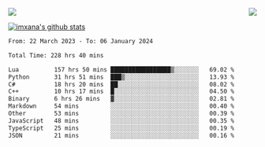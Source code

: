 <p>
  <a href="https://count.getloli.com/"><img src="https://count.getloli.com/get/@xana.readme?theme=moebooru-h"></a>
  <img src="https://weather-icon.journeyad.repl.co/@hangzhou?v=1" align="right">
</p>


<a href="https://github.com/imxana"><img align="center" src="https://github-readme-stats.vercel.app/api?username=imxana&show_icons=true&include_all_commits=true&hide_border=tru&custom_title=imxana%27s%20Github%20Stats" alt="imxana's github stats" /></a> 

<!--START_SECTION:waka-->

```txt
From: 22 March 2023 - To: 06 January 2024

Total Time: 228 hrs 40 mins

Lua          157 hrs 50 mins █████████████████▒░░░░░░░   69.02 %
Python       31 hrs 51 mins  ███▒░░░░░░░░░░░░░░░░░░░░░   13.93 %
C#           18 hrs 20 mins  ██░░░░░░░░░░░░░░░░░░░░░░░   08.02 %
C++          10 hrs 17 mins  █░░░░░░░░░░░░░░░░░░░░░░░░   04.50 %
Binary       6 hrs 26 mins   ▓░░░░░░░░░░░░░░░░░░░░░░░░   02.81 %
Markdown     54 mins         ░░░░░░░░░░░░░░░░░░░░░░░░░   00.40 %
Other        53 mins         ░░░░░░░░░░░░░░░░░░░░░░░░░   00.39 %
JavaScript   48 mins         ░░░░░░░░░░░░░░░░░░░░░░░░░   00.35 %
TypeScript   25 mins         ░░░░░░░░░░░░░░░░░░░░░░░░░   00.19 %
JSON         21 mins         ░░░░░░░░░░░░░░░░░░░░░░░░░   00.16 %
```

<!--END_SECTION:waka-->
